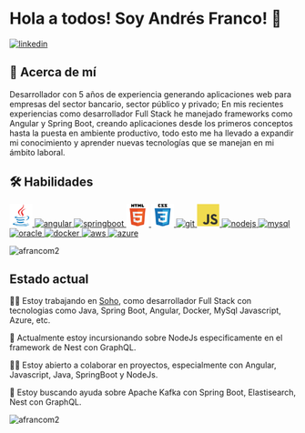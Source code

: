# Hola a todos! Soy Andrés Franco! 👋

[![linkedin](https://img.shields.io/badge/linkedin-0A66C2?style=for-the-badge&logo=linkedin&logoColor=white)](https://www.linkedin.com/in/andres-felipe-franco-monroy-09b400b2/)

## 🚀 Acerca de mí

Desarrollador con 5 años de experiencia generando aplicaciones web para empresas del sector bancario, sector público y privado; En mis recientes experiencias como desarrollador Full Stack he manejado frameworks como Angular y Spring Boot, creando aplicaciones desde los primeros conceptos hasta la puesta en ambiente productivo, todo esto me ha llevado a expandir mi conocimiento y aprender nuevas tecnologías que se manejan en mi ámbito laboral.

## 🛠 Habilidades

<p align="left">
  <a href="https://www.java.com" target="_blank" rel="noreferrer"> 
    <img src="https://raw.githubusercontent.com/devicons/devicon/master/icons/java/java-original.svg" alt="java" width="40" height="40"/> 
  </a>
  <a href="https://angular.io/" target="_blank" rel="noreferrer"> 
    <img src="https://angular.io/assets/images/logos/angular/angular.svg" alt="angular" width="40" height="40"/> 
  </a>
  <a href="https://spring.io/" target="_blank" rel="noreferrer"> 
    <img src="https://avatars.githubusercontent.com/u/317776?s=48&v=4" alt="springboot" width="40" height="40"/> 
  </a>
  <a href="https://www.w3.org/html/" target="_blank" rel="noreferrer"> 
    <img src="https://raw.githubusercontent.com/devicons/devicon/master/icons/html5/html5-original-wordmark.svg" alt="html5" width="40" height="40"/> 
  </a>
  <a href="https://www.w3schools.com/css/" target="_blank" rel="noreferrer"> 
    <img src="https://raw.githubusercontent.com/devicons/devicon/master/icons/css3/css3-original-wordmark.svg" alt="css3" width="40" height="40"/> 
  </a>  
  <a href="https://git-scm.com/" target="_blank" rel="noreferrer"> 
    <img src="https://www.vectorlogo.zone/logos/git-scm/git-scm-icon.svg" alt="git" width="40" height="40"/> 
  </a>
  <a href="https://developer.mozilla.org/en-US/docs/Web/JavaScript" target="_blank" rel="noreferrer"> 
    <img src="https://raw.githubusercontent.com/devicons/devicon/master/icons/javascript/javascript-original.svg" alt="javascript" width="40" height="40"/> 
  </a>
  <a href="https://nodejs.org/en" target="_blank" rel="noreferrer"> 
    <img src="https://cdn.masto.host/sociallfxdev/accounts/avatars/109/785/927/695/243/425/original/83652700d7f7fb50.png" alt="nodejs" width="40" height="40"/> 
  </a>
  <a href="https://www.mysql.com/" target="_blank" rel="noreferrer"> 
    <img src="https://labs.mysql.com/common/logos/mysql-logo.svg?v2" alt="mysql" width="40" height="40"/> 
  </a>
  <a href="https://www.oracle.com/" target="_blank" rel="noreferrer"> 
    <img src="https://media.licdn.com/dms/image/D4E0BAQHYCgYovUuPtQ/company-logo_200_200/0/1665755678957/oracle_logo?e=1713398400&v=beta&t=pSDrUHa8gG7tWrNQjkaTfC-pliNwmqeGwMGE7WIJQtI" alt="oracle" width="40" height="40"/> 
  </a>
  <a href="https://www.docker.com/" target="_blank" rel="noreferrer"> 
    <img src="https://media.licdn.com/dms/image/D4E0BAQHbvHp_rgpxOw/company-logo_200_200/0/1689867968149/docker_logo?e=1713398400&v=beta&t=6e9ddATVpbETkhgqxaR6WA-TzmFO7Wmpuv4CSD3ECDU" alt="docker" width="40" height="40"/> 
  </a>
  <a href="https://aws.amazon.com/es/" target="_blank" rel="noreferrer"> 
    <img src="https://media.licdn.com/dms/image/C560BAQER_QnUTXrPJw/company-logo_200_200/0/1670264051233/amazon_web_services_logo?e=1713398400&v=beta&t=HzATN-RMsp80NtMydkTqmGXrEvR_ULQjFXjtQxuIuUM" alt="aws" width="40" height="40"/> 
  </a>
  <a href="https://azure.microsoft.com/" target="_blank" rel="noreferrer"> 
    <img src="https://media.licdn.com/dms/image/C4E07AQE0EGJSSvPJFA/group-logo_image-shrink_92x92/0/1552171551012?e=1705705200&v=beta&t=EF7Y15HI9VoavPwy9wl7LZ1e43F9BAhqSJKs86IBhsM" alt="azure" width="40" height="40"/> 
  </a>
</p>

<img src="https://github-readme-stats-git-masterrstaa-rickstaa.vercel.app/api/top-langs?username=afrancom2&show_icons=true&theme=gruvbox&locale=es&layout=compact" alt="afrancom2" />

## Estado actual

👩‍💻 Estoy trabajando en [Soho](https://www.linkedin.com/company/sohohumantech/), como desarrollador Full Stack con tecnologias como Java, Spring Boot, Angular, Docker, MySql Javascript, Azure, etc.

🧠 Actualmente estoy incursionando sobre NodeJs especificamente en el framework de Nest con GraphQL.

👯‍♀️ Estoy abierto a colaborar en proyectos, especialmente con Angular, Javascript, Java, SpringBoot y NodeJs.

🤔 Estoy buscando ayuda sobre Apache Kafka con Spring Boot, Elastisearch, Nest con GraphQL.

<img align="left" src="https://github-readme-stats-git-masterrstaa-rickstaa.vercel.app/api?username=afrancom2&show_icons=true&theme=gruvbox&locale=es" alt="afrancom2" />

